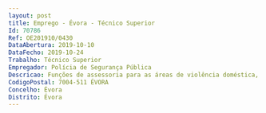 ```yaml
--- 
layout: post
title: Emprego - Évora - Técnico Superior
Id: 70786
Ref: OE201910/0430
DataAbertura: 2019-10-10
DataFecho: 2019-10-24
Trabalho: Técnico Superior
Empregador: Polícia de Segurança Pública
Descricao: Funções de assessoria para as áreas de violência doméstica, idosos em segurança e de menores em risco e elemento de ligação aos organismos de intervenção e de apoio social.
CodigoPostal: 7004-511 ÉVORA
Concelho: Évora
Distrito: Évora
--- 
```


